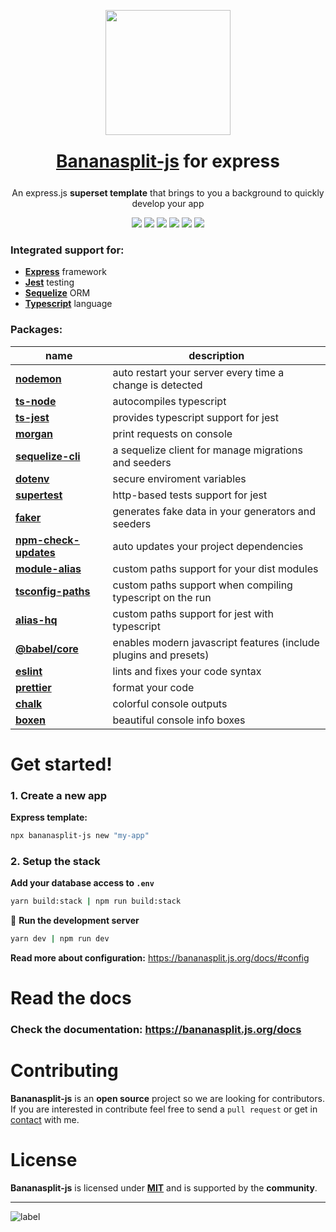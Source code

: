 <p align="center"><img src="https://bananasplit.js.org/assets/images/bananasplit-logo.png" width="200"></p>
<h1 style="margin:25px" align="center"><a href="https://bananasplit.js.org/">Bananasplit-js</a> for express</h1>
<p align="center">An express.js <b>superset template</b> that brings to you a background to quickly develop your app</p>

<p align="center">
    <img src="https://img.shields.io/badge/written-typescript-blue?logo=typescript">
    <img src="https://img.shields.io/badge/js-express-lightgray">
    <!-- <img src="https://img.shields.io/badge/graphql-apollo-blue?logo=graphql"> -->
    <img src="https://img.shields.io/badge/orm-sequelize-blue">
    <img src="https://img.shields.io/badge/test-jest-green?logo=jest">
    <img src="https://img.shields.io/badge/version-v2.0-orange">
    <img src="https://img.shields.io/badge/license-MIT-blue">
</p>

 <!-- * **[Apollo](https://www.apollographql.com/)** graphql -->
### Integrated support for:
 * **[Express](https://expressjs.com/)** framework
 * **[Jest](https://jestjs.io/)** testing
 * **[Sequelize](https://sequelize.org/)** ORM
 * **[Typescript](https://www.typescriptlang.org/)** language

### Packages:
| name |  description |
| ---- | ------------ |
| **[nodemon](https://www.npmjs.com/package/nodemon)** | auto restart your server every time a change is detected |
| **[ts-node](https://www.npmjs.com/package/ts-node)** | autocompiles typescript |
| **[ts-jest](https://www.npmjs.com/package/ts-jest)** | provides typescript support for jest |
| **[morgan](https://www.npmjs.com/package/morgan)** | print requests on console |
| **[sequelize-cli](https://www.npmjs.com/package/sequelize-cli)** | a sequelize client for manage migrations and seeders |
| **[dotenv](https://www.npmjs.com/package/dotenv)** | secure enviroment variables |
| **[supertest](https://www.npmjs.com/package/supertest)** | http-based tests support for jest |
| **[faker](https://www.npmjs.com/package/faker)** | generates fake data in your generators and seeders |
| **[npm-check-updates](https://www.npmjs.com/package/npm-check-updates)** | auto updates your project dependencies |
| **[module-alias](https://www.npmjs.com/package/module-alias)** | custom paths support for your dist modules |
| **[tsconfig-paths](https://www.npmjs.com/package/tsconfig-paths)** | custom paths support when compiling typescript on the run |
| **[alias-hq](https://www.npmjs.com/package/alias-hq)** | custom paths support for jest with typescript |
| **[@babel/core](https://www.npmjs.com/package/alias-hq)** | enables modern javascript features (include plugins and presets) |
| **[eslint](https://www.npmjs.com/package/eslint)** | lints and fixes your code syntax |
| **[prettier](https://www.npmjs.com/package/prettier)** | format your code |
| **[chalk](https://www.npmjs.com/package/chalk)** | colorful console outputs |
| **[boxen](https://www.npmjs.com/package/boxen)** | beautiful console info boxes |

# Get started!

### 1. Create a new app
**Express template:**
```bash
npx bananasplit-js new "my-app"
```

<!-- **Express + Apollo template:**
```bash
npx bananasplit-js new "my-app" --apollo
``` -->

### 2. Setup the stack
**Add your database access to `.env`**
```bash
yarn build:stack | npm run build:stack
```

:rocket: **Run the development server**
```bash
yarn dev | npm run dev
```

**Read more about configuration:** https://bananasplit.js.org/docs/#config

# Read the docs

### Check the documentation: https://bananasplit.js.org/docs

# Contributing
**Bananasplit-js** is an **open source** project so we are looking for contributors. If you are interested in contribute feel free to send a `pull request` or get in [contact](mailto:diegoulloao@icloud.com) with me.

# License
**Bananasplit-js** is licensed under **[MIT](https://github.com/diegoulloao/bananasplit-express-template/blob/master/LICENSE)** and is supported by the **community**.

---
![label](https://img.shields.io/badge/2020-bananasplit--js-yellow?style=for-the-badge)
